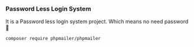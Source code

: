 ### Password Less Login System
It is a Password less login system project. Which means no need password 🔑 

```bash
composer require phpmailer/phpmailer
```
